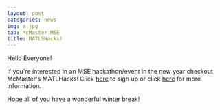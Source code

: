 ```yaml
---
layout: post
categories: news
img: a.jpg
tab: McMaster MSE
title: MATLSHacks!
---
```


Hello Everyone!

If you're interested in an MSE hackathon/event in the new year checkout McMaster's MATLHacks! Click <a href="https://docs.google.com/forms/d/e/1FAIpQLSdQbA_i-LXTv60m7fAmxNM9jJgHABMHqQEEZUA4L8uMFzooHg/viewform">here</a> to sign up or click <a href="https://www.mcmastermse.com/matls-hacks">here</a> for more information.

Hope all of you have a wonderful winter break!
